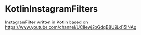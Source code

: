# KotlinInstagramFilters
InstagramFilter written in Kotlin 
based on https://www.youtube.com/channel/UCllewj2bGdqB8U9Ld15INAg
